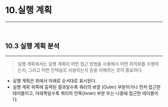
# 10.실행 계획

---

<br>

## 10.3 실행 계획 분석

---
> 실행 계획에서는 실행 계획이 어떤 접근 방법을 사용해서 어떤 최적화를 수행하는지, 그리고 어떤 인덱슬르 사용하는지 등을 이해하는 것이 중요하다.

+ 실행 계획은 위에서 아래로 순서대로 표시된다.
+ 실행 계획 위쪽에 출력된 결과일수록 쿼리의 바깥 (Outer) 부분이거나 먼저 접근한 테이블이고, 아래쪽일수록 쿼리의 안쪽(Inner) 부분 또는 나중에 접근한 테이블이다.

<br>

### 
